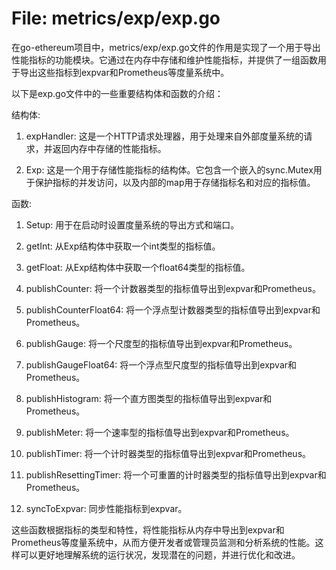 # File: metrics/exp/exp.go

在go-ethereum项目中，metrics/exp/exp.go文件的作用是实现了一个用于导出性能指标的功能模块。它通过在内存中存储和维护性能指标，并提供了一组函数用于导出这些指标到expvar和Prometheus等度量系统中。

以下是exp.go文件中的一些重要结构体和函数的介绍：

结构体:

1. expHandler: 这是一个HTTP请求处理器，用于处理来自外部度量系统的请求，并返回内存中存储的性能指标。

2. Exp: 这是一个用于存储性能指标的结构体。它包含一个嵌入的sync.Mutex用于保护指标的并发访问，以及内部的map用于存储指标名和对应的指标值。

函数:

1. Setup: 用于在启动时设置度量系统的导出方式和端口。

2. getInt: 从Exp结构体中获取一个int类型的指标值。

3. getFloat: 从Exp结构体中获取一个float64类型的指标值。

4. publishCounter: 将一个计数器类型的指标值导出到expvar和Prometheus。

5. publishCounterFloat64: 将一个浮点型计数器类型的指标值导出到expvar和Prometheus。

6. publishGauge: 将一个尺度型的指标值导出到expvar和Prometheus。

7. publishGaugeFloat64: 将一个浮点型尺度型的指标值导出到expvar和Prometheus。

8. publishHistogram: 将一个直方图类型的指标值导出到expvar和Prometheus。

9. publishMeter: 将一个速率型的指标值导出到expvar和Prometheus。

10. publishTimer: 将一个计时器类型的指标值导出到expvar和Prometheus。

11. publishResettingTimer: 将一个可重置的计时器类型的指标值导出到expvar和Prometheus。

12. syncToExpvar: 同步性能指标到expvar。

这些函数根据指标的类型和特性，将性能指标从内存中导出到expvar和Prometheus等度量系统中，从而方便开发者或管理员监测和分析系统的性能。这样可以更好地理解系统的运行状况，发现潜在的问题，并进行优化和改进。

